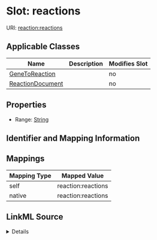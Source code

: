 

# Slot: reactions

URI: [reaction:reactions](http://w3id.org/ontogpt/reaction/reactions)



<!-- no inheritance hierarchy -->





## Applicable Classes

| Name | Description | Modifies Slot |
| --- | --- | --- |
| [GeneToReaction](GeneToReaction.md) |  |  no  |
| [ReactionDocument](ReactionDocument.md) |  |  no  |







## Properties

* Range: [String](String.md)





## Identifier and Mapping Information








## Mappings

| Mapping Type | Mapped Value |
| ---  | ---  |
| self | reaction:reactions |
| native | reaction:reactions |




## LinkML Source

<details>
```yaml
name: reactions
alias: reactions
domain_of:
- GeneToReaction
- ReactionDocument
range: string

```
</details>